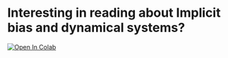 # Interesting in reading about Implicit bias and dynamical systems?
[![Open In Colab](https://colab.research.google.com/assets/colab-badge.svg)](https://colab.research.google.com/github/YoraiLevi/Optimization_and_Dynamical_systems_Fixed_point_iterations_and_Implicit_Bias/blob/master/Optimization_and_Dynamical_systems_Fixed_point_iterations_and_Implicit_Bias.ipynb)
